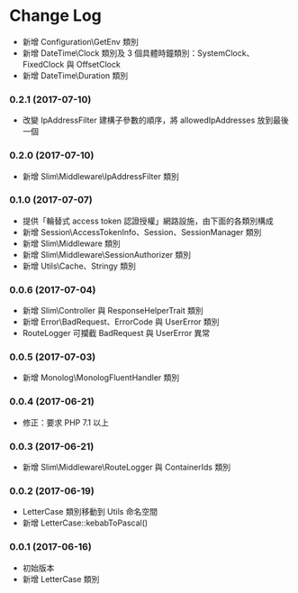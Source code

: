 Change Log
==========

- 新增 Configuration\GetEnv 類別
- 新增 DateTime\Clock 類別及 3 個具體時鐘類別：SystemClock、FixedClock 與 OffsetClock
- 新增 DateTime\Duration 類別

### 0.2.1 (2017-07-10)

- 改變 IpAddressFilter 建構子參數的順序，將 allowedIpAddresses 放到最後一個

### 0.2.0 (2017-07-10)

- 新增 Slim\Middleware\IpAddressFilter 類別

### 0.1.0 (2017-07-07)

- 提供「輪替式 access token 認證授權」網路設施，由下面的各類別構成
- 新增 Session\AccessTokenInfo、Session、SessionManager 類別
- 新增 Slim\Middleware 類別
- 新增 Slim\Middleware\SessionAuthorizer 類別
- 新增 Utils\Cache、Stringy 類別

### 0.0.6 (2017-07-04)

- 新增 Slim\Controller 與 ResponseHelperTrait 類別
- 新增 Error\BadRequest、ErrorCode 與 UserError 類別
- RouteLogger 可攔截 BadRequest 與 UserError 異常

### 0.0.5 (2017-07-03)

- 新增 Monolog\MonologFluentHandler 類別

### 0.0.4 (2017-06-21)

- 修正：要求 PHP 7.1 以上

### 0.0.3 (2017-06-21)

- 新增 Slim\Middleware\RouteLogger 與 ContainerIds 類別

### 0.0.2 (2017-06-19)

- LetterCase 類別移動到 Utils 命名空間
- 新增 LetterCase::kebabToPascal()

### 0.0.1 (2017-06-16)

- 初始版本
- 新增 LetterCase 類別
